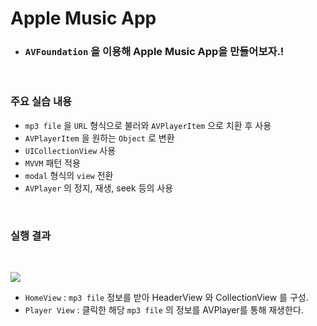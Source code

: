 # Apple Music App
- ### `AVFoundation` 을 이용해 Apple Music App을 만들어보자.!

<br>

### 주요 실습 내용
- `mp3 file` 을 `URL` 형식으로 불러와 `AVPlayerItem` 으로 치환 후 사용
- `AVPlayerItem` 을 원하는 `Object` 로 변환
- `UICollectionView` 사용
- `MVVM` 패턴 적용
- `modal` 형식의 `view` 전환
- `AVPlayer` 의 정지, 재생, seek 등의 사용


<br>

### 실행 결과

<br>

![](https://images.velog.io/images/sangwoo24/post/00f8b204-5922-441f-83d6-0bf372d7ac85/ezgif.com-video-to-gif.gif)

- `HomeView` : `mp3 file` 정보를 받아 HeaderView 와 CollectionView 를 구성.
- `Player View` : 클릭한 해당 `mp3 file` 의 정보를 AVPlayer를 통해 재생한다.

